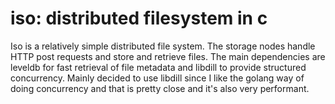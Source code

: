 # iso: distributed filesystem in c

Iso is a relatively simple distributed file system. The storage nodes handle HTTP post requests and store and retrieve files. The main dependencies are leveldb for fast retrieval of file metadata and libdill to provide structured concurrency. Mainly decided to use libdill since I like the golang way of doing concurrency and that is pretty close and it's also very performant.
